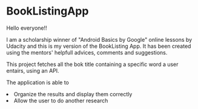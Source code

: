 # BookListingApp

Hello everyone!!

<p>I am a scholarship winner of "Android Basics by Google" online lessons by Udacity and this is my version of the BookListing App. It has 
been created using the mentors' helpfull advices, comments and suggestions.</p>
<p>This project fetches all the bok title containing a specific word a user entairs, using an API.</p>
<p>The application is able  to </p>
<li>Organize the results and display them correctly</li>
<li>Allow the user to do another research</li>
